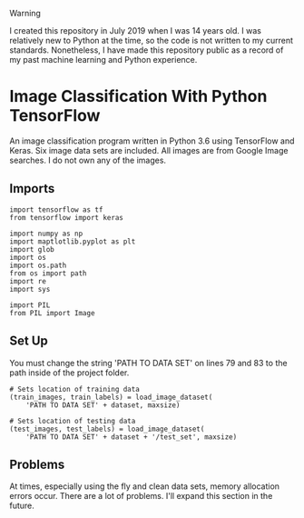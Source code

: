 > [!WARNING]  
> I created this repository in July 2019 when I was 14 years old. I was relatively new to Python at the time, so the code is not written to my current standards. Nonetheless, I have made this repository public as a record of my past machine learning and Python experience.

# Image Classification With Python TensorFlow

An image classification program written in Python 3.6 using TensorFlow and Keras. Six image data sets are included. All images are from Google Image searches. I do not own any of the images.

## Imports
```
import tensorflow as tf
from tensorflow import keras

import numpy as np
import maptlotlib.pyplot as plt
import glob
import os
import os.path
from os import path
import re
import sys

import PIL
from PIL import Image
```
## Set Up

You must change the string 'PATH TO DATA SET' on lines 79 and 83 to the path inside of the project folder.

```
# Sets location of training data
(train_images, train_labels) = load_image_dataset(
    'PATH TO DATA SET' + dataset, maxsize)

# Sets location of testing data
(test_images, test_labels) = load_image_dataset(
    'PATH TO DATA SET' + dataset + '/test_set', maxsize)
```

## Problems
At times, especially using the fly and clean data sets, memory allocation errors occur.
There are a lot of problems. I'll expand this section in the future.
